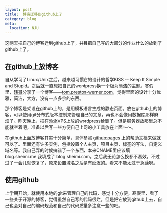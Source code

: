 ```yaml
---
layout: post
title:  博客迁移到github上了
category: blog
meta:
  location: NJU
---
```


这两天把自己的博客迁到github上了，并且把自己写的大部分的作业什么的放到了github上了。

在github上放博客
---------------

自从学习了Linux/Unix之后，越来越习惯它的设计的哲学KISS -- Keep It Simple and Stupid。之后就一直想把自己的wordpress换一个极为简洁的主题。寒假里，[玮哥](http://hackab.it)分享了一个博客——[tom.preston-werner.com](http://tom.preston-werner.com/)，觉得里面的设计十分优雅，简洁，大方，没有一点多余的东西。

那个博客是架设在github上的，是用模板语言生成的静态页面。放在github上的博客，可以使用git分布式版本控制来管理自己的文章，再也不会像用数据库那样麻烦了。昨天晚上，把在[添添](http://dayanjia.com)VPS上放的wordpress给删了。但是服务器放那里总不能就空着吧，准备以后写一些方便自己上网的小工具放在上面～～。

在github上面放博客其实十分简单，具体参照 [github:pages](http://pages.github.com/) 上的帮助文档来做就可以了。里面还有许多实例，包括设置个人主页，项目主页，标签的写法，自定义域名等。我自己弄的时候搞错了一个东西，本来CNAME里应该填 blog.sheimi.me 我填成了 blog.sheimi.com。之后我无论怎么换都不奏效。不过过了一会儿就恢复了，原来设置域名之后是有延迟的。看来不能太过于急躁呀。

使用github
----------

上学期开始，就使用本地的git来管理自己的代码，感觉十分方便。寒假里，看了一些关于开源的博客，觉得虽然自己写的代码很烂，但是把它放到github上去，自己也会对自己的编码规范和自己的代码质量多注意一些的吧。
